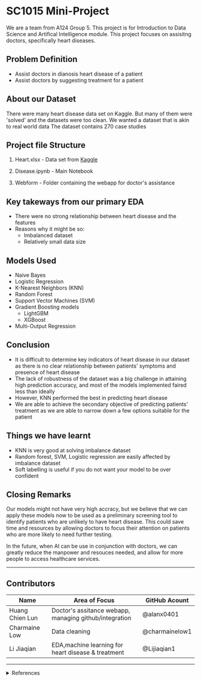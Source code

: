 # SC1015 Mini-Project 
We are a team from A124 Group 5. This project is for Introduction to Data Science and Artifical Intelligence module. This project focuses on assisitng doctors, specifically heart diseases.

## Problem Definition
- Assist doctors in dianosis heart disease of a patient
- Assist doctors by suggesting treatment for a patient

## About our Dataset
There were many heart disease data set on Kaggle. But many of them were 'solved' and the datasets were too clean.
We wanted a dataset that is akin to real world data 
The dataset contains 270 case studies 

## Project file Structure
1. Heart.xlsx - Data set from [Kaggle](https://www.kaggle.com/datasets/hephzeebar/heart?resource=download)
2. Disease.ipynb - Main Notebook
  
3. Webform - Folder containing the webapp for doctor's assistance

## Key takeways from our primary EDA
- There were no strong relationship between heart disease and the features
- Reasons why it might be so:
  - Imbalanced dataset
  - Relatively small data size

## Models Used
- Naive Bayes
- Logistic Regression
- K-Nearest Neighbors (KNN)
- Random Forest
- Support Vector Machines (SVM)
- Gradient Boosting models
  - LightGBM
  - XGBoost
- Multi-Output Regression

## Conclusion
- It is difficult to determine key indicators of heart disease in our dataset as there is no clear relationship between patients' symptoms and presence of heart disease
- The lack of robustness of the dataset was a big challenge in attaining high prediction accuracy, and most of the models implemented faired less than ideally
- However, KNN performed the best in predicting heart disease
- We are able to achieve the secondary objective of predicting patients' treatment as we are able to narrow down a few options suitable for the patient 

## Things we have learnt
- KNN is very good at solving imbalance dataset
- Random forest, SVM, Logistic regression are easily affected by imbalance dataset
- Soft labelling is useful if you do not want your model to be over confident

## Closing Remarks
Our models might not have very high accracy, but we believe that we can apply these models now to be used as a preliminary screening tool to identify patients who are unlikely to have heart disease. This could save time and resources by allowing doctors to focus their attention on patients who are more likely to need further testing.

In the future, when AI can be use in conjunction with doctors, we can greatly reduce the manpower and resouces needed, and allow for more people to access healthcare services.

---

## Contributors
| Name  | Area of Focus | GitHub Acount |
| --- | --- | --- |
| Huang Chien Lun  | Doctor's assitance webapp, managing github/integration  | @alanx0401 |
| Charmaine Low | Data cleaning | @charmainelow1 |
| Li Jiaqian | EDA,machine learning for heart disease & treatment | @Lijiaqian1 |
---


<details>
<summary> References </summary>

- https://flask.palletsprojects.com/en/2.2.x/ 
- https://flask-wtf.readthedocs.io/en/1.0.x/
- https://wtforms.readthedocs.io/en/3.0.x/

</details>


